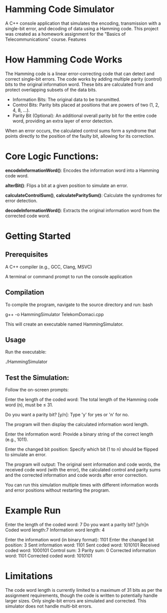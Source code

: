 # Hamming Code Simulator

A C++ console application that simulates the encoding, transmission with a single-bit error, and decoding of data using a Hamming code. This project was created as a homework assignment for the "Basics of Telecommunications" course.
Features

# How Hamming Code Works

The Hamming code is a linear error-correcting code that can detect and correct single-bit errors. The code works by adding multiple parity (control) bits to the original information word. 
These bits are calculated from and protect overlapping subsets of the data bits.
 - Information Bits: The original data to be transmitted.
 - Control Bits: Parity bits placed at positions that are powers of two (1, 2, 4, 8, ...).
 - Parity Bit (Optional): An additional overall parity bit for the entire code word, providing an extra layer of error detection.

When an error occurs, the calculated control sums form a syndrome that points directly to the position of the faulty bit, allowing for its correction.


# Core Logic Functions:

**encodeInformationWord()**: Encodes the information word into a Hamming code word.

**alterBit()**: Flips a bit at a given position to simulate an error.

**calculateControlSum()**, **calculateParitySum()**: Calculate the syndromes for error detection.

**decodeInformationWord()**: Extracts the original information word from the corrected code word.

# Getting Started
## Prerequisites

A C++ compiler (e.g., GCC, Clang, MSVC)

A terminal or command prompt to run the console application

## Compilation

To compile the program, navigate to the source directory and run:
bash

g++ -o HammingSimulator TelekomDomaci.cpp

This will create an executable named HammingSimulator.

## Usage

Run the executable:

./HammingSimulator

## Test the Simulation:

Follow the on-screen prompts:

Enter the length of the coded word: The total length of the Hamming code word (n), must be ≤ 31.

Do you want a parity bit? [y/n]: Type 'y' for yes or 'n' for no.

The program will then display the calculated information word length.

Enter the information word: Provide a binary string of the correct length (e.g., 1011).

Enter the changed bit position: Specify which bit (1 to n) should be flipped to simulate an error.

The program will output: The original sent information and code words, the received code word (with the error), the calculated control and parity sums and the corrected information and code words after error correction.

You can run this simulation multiple times with different information words and error positions without restarting the program.

# Example Run

Enter the length of the coded word: 7
Do you want a parity bit? [y/n]n
Coded word length:7
Information word length: 4

Enter the information word (in binary format): 1101
Enter the changed bit position: 3
Sent information word: 1101
Sent coded word: 1010101
Received coded word: 1000101
Control sum: 3
Parity sum: 0
Corrected information word: 1101
Corrected coded word: 1010101

# Limitations

The code word length is currently limited to a maximum of 31 bits as per the assignment requirements, though the code is written to potentially handle larger sizes.
Only single-bit errors are simulated and corrected. This simulator does not handle multi-bit errors.
